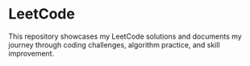 # LeetCode
This repository showcases my LeetCode solutions and documents my journey through coding challenges, algorithm practice, and skill improvement.
